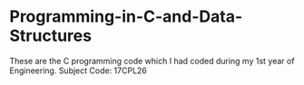 # Programming-in-C-and-Data-Structures
These are the C programming code which I had coded during my 1st year of Engineering. Subject Code: 17CPL26
